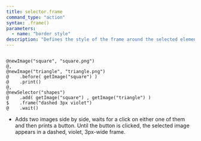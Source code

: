 ```yaml
---
title: selector.frame
command_type: "action"
syntax: .frame()
parameters:
  - name: "border style"
description: "Defines the style of the frame around the selected element. By default, it is set to `solid 2px green`."
---
```


<!--more-->

<pre><code class="language-diff-javascript diff-highlight try-true">
@newImage("square", "square.png")
@,
@newImage("triangle", "triangle.png")
@    .before( getImage("square") )
@    .print()
@,
@newSelector("shapes")
@    .add( getImage("square") , getImage("triangle") )
$    .frame("dashed 3px violet")
@    .wait()
</code></pre>

+ Adds two images side by side, waits for a click on either one of them and then prints a button. Until the button is clicked, the selected image appears in a dashed, violet, 3px-wide frame.		
